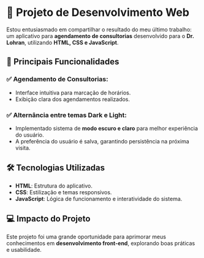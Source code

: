 # 🚀 Projeto de Desenvolvimento Web 

Estou entusiasmado em compartilhar o resultado do meu último trabalho: um aplicativo para **agendamento de consultorias** desenvolvido para o **Dr. Lohran**, utilizando **HTML, CSS e JavaScript**.

## 🌟 Principais Funcionalidades

### ✅ Agendamento de Consultorias:
- Interface intuitiva para marcação de horários.
- Exibição clara dos agendamentos realizados.

### ✅ Alternância entre temas Dark e Light:
- Implementado sistema de **modo escuro e claro** para melhor experiência do usuário.
- A preferência do usuário é salva, garantindo persistência na próxima visita.

## 🛠️ Tecnologias Utilizadas
- **HTML**: Estrutura do aplicativo.
- **CSS**: Estilização e temas responsivos.
- **JavaScript**: Lógica de funcionamento e interatividade do sistema.

## 💻 Impacto do Projeto
Este projeto foi uma grande oportunidade para aprimorar meus conhecimentos em **desenvolvimento front-end**, explorando boas práticas e usabilidade.
